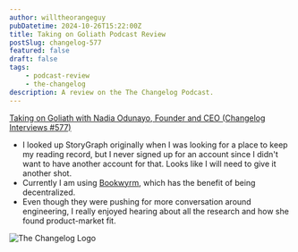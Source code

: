 ```yaml
---
author: willtheorangeguy
pubDatetime: 2024-10-26T15:22:00Z
title: Taking on Goliath Podcast Review
postSlug: changelog-577
featured: false
draft: false
tags:
    - podcast-review
    - the-changelog
description: A review on the The Changelog Podcast.
---
```


[Taking on Goliath with Nadia Odunayo, Founder and CEO (Changelog Interviews #577)](https://changelog.com/podcast/577)

-   I looked up StoryGraph originally when I was looking for a place to keep my reading record, but I never signed up for an account since I didn't want to have another account for that. Looks like I will need to give it another shot.
-   Currently I am using [Bookwyrm](https://bookwyrm.social/), which has the benefit of being decentralized.
-   Even though they were pushing for more conversation around engineering, I really enjoyed hearing about all the research and how she found product-market fit.

![The Changelog Logo](https://is1-ssl.mzstatic.com/image/thumb/Podcasts123/v4/b5/b1/43/b5b14333-7cbe-123d-c444-0204e5d08102/mza_311421542997449775.png/300x300bb.webp)
